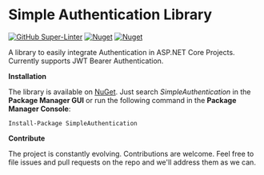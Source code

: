 # Simple Authentication Library

[![GitHub Super-Linter](https://github.com/marcominerva/SimpleAuthentication/workflows/Lint%20Code%20Base/badge.svg)](https://github.com/marketplace/actions/super-linter)
[![Nuget](https://img.shields.io/nuget/v/SimpleAuthenticationTools)](https://www.nuget.org/packages/SimpleAuthenticationTools)
[![Nuget](https://img.shields.io/nuget/dt/SimpleAuthenticationTools)](https://www.nuget.org/packages/SimpleAuthenticationTools)


A library to easily integrate Authentication in ASP.NET Core Projects. Currently supports JWT Bearer Authentication.

**Installation**

The library is available on [NuGet](https://www.nuget.org/packages/SimpleAuthentication). Just search *SimpleAuthentication* in the **Package Manager GUI** or run the following command in the **Package Manager Console**:

    Install-Package SimpleAuthentication

**Contribute**

The project is constantly evolving. Contributions are welcome. Feel free to file issues and pull requests on the repo and we'll address them as we can. 
